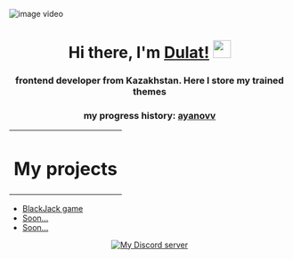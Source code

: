 ![image video](https://user-images.githubusercontent.com/122548754/218186079-50b44272-fbc5-43fe-8a8a-2553f25cece2.gif)
<h1 align="center">Hi there, I'm <a href="https://github.com/aianov" target="_blank">Dulat!</a> 
<img src="https://github.com/blackcater/blackcater/raw/main/images/Hi.gif" height="32"/></h1>
<h3 align="center">frontend developer from Kazakhstan. Here I store my trained themes</h3>
<h3 align="center">my progress history: <a href="https://vk.com/ayanovv" target="_blank">ayanovv</a></h3>
<table cellspacing="3" align="center">
		<th><h1>My projects</h1></th>
</table>
<ul>
    <li><a href="https://github.com/aianov/BlackJackDulat" target="_blank">BlackJack game</li>
    <li>Soon...</li>
    <li>Soon...</li>
</ul>
<p align="center">
<a href="https://discord.gg/bVGYrSmU" target="_blank">
<img src="https://img.shields.io/discord/308323056592486420?logo=discord" alt="My Discord server"></a>
</p>
